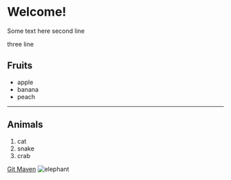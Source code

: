 # Welcome!

Some text here
second line

three line

## Fruits

* apple
* banana
* peach

---

## Animals

1. cat
2. snake
3. crab

[Git Maven](https://git.com/)
![elephant](https://www.childrensaquarium.com/wp-content/uploads/2024/10/axolotls.jpg)

